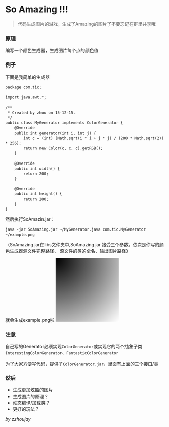 # So Amazing !!!

> 代码生成图片的游戏，生成了Amazing的图片了不要忘记在群里共享哦

### 原理

编写一个颜色生成器，生成图片每个点的颜色值

### 例子

下面是我简单的生成器
```
package com.tic;

import java.awt.*;

/**
 * Created by zhou on 15-12-15.
 */
public class MyGenerator implements ColorGenerator {
    @Override
    public int generator(int i, int j) {
        int c = (int) (Math.sqrt(i * i + j * j) / (200 * Math.sqrt(2)) * 256);
        return new Color(c, c, c).getRGB();
    }

    @Override
    public int width() {
        return 200;
    }

    @Override
    public int height() {
        return 200;
    }
}
```
然后执行SoAmazin.jar：
```
java -jar SoAmazing.jar ~/MyGenerator.java com.tic.MyGenerator ~/example.png
```
（SoAmazing.jar在libs文件夹中,SoAmazing.jar 接受三个参数，依次是你写的颜色生成器源文件完整路径、
源文件的类的全名、输出图片路径）

就会生成example.png啦
![example](img/example.png)

### 注意

自己写的Generator必须实现`ColorGenerator`或实现它的两个抽象子类
`InterestingColorGenerator`、`FantasticColorGenerator`

为了大家方便写代码，提供了`ColorGenerator.jar`，里面有上面的三个接口/类

### 然后

* 生成更加炫酷的图片
* 生成图片的原理？
* 动态编译/加载类？
* 更好的玩法？

_by zzhoujay_